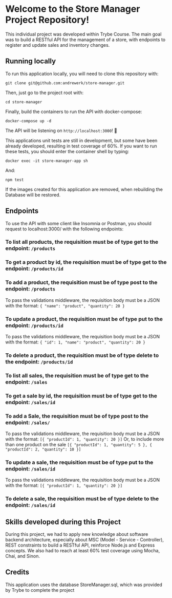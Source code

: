 # Welcome to the Store Manager Project Repository!

This individual project was developed within Trybe Course. The main goal was to build a RESTful API for the management of a store, with endpoints to register and update sales and inventory changes.

## Running locally

To run this application locally, you will need to clone this repository with:

```git clone git@github.com:andrewerk/store-manager.git```

Then, just go to the project root with:

```cd store-manager```

Finally, build the containers to run the API with docker-compose:

```docker-compose up -d```

The API will be listening on `http://localhost:3000`! :rocket:

This applications unit tests are still in development, but some have been already developed, resulting in test coverage of 60%. If you want to run these tests, you should enter the container shell by typing:

```docker exec -it store-manager-app sh```

And:

```npm test```

If the images created for this application are removed, when rebuilding the Database will be restored.

## Endpoints

To use the API with some client like Insomnia or Postman, you should request to localhost:3000/ with the following endpoints:


### To list all products, the requisition must be of type get to the endpoint: ```/products```


### To get a product by id, the requisition must be of type get to the endpoint: ```/products/id```


### To add a product, the requisition must be of type post to the endpoint: ```/products```

   To pass the validations middleware, the requisition body must be a JSON with the format: ```{ "name": "product", "quantity": 20 }```
   

### To update a product, the requisition must be of type put to the endpoint: ```/products/id```

   To pass the validations middleware, the requisition body must be a JSON with the format: ```{ "id": 1, "name": "product", "quantity": 20 }```
   

### To delete a product, the requisition must be of type delete to the endpoint: ```/products/id```


### To list all sales, the requisition must be of type get to the endpoint: ```/sales```


### To get a sale by id, the requisition must be of type get to the endpoint: ```/sales/id```


### To add a Sale, the requisition must be of type post to the endpoint: ```/sales/```

   To pass the validations middleware, the requisition body must be a JSON with the format: ```[{ "productId": 1, "quantity": 20 }]```
Or, to include more than one product on the sale  ```[{ "productId": 1, "quantity": 5 }, { "productId": 2, "quantity": 10 }]```


### To update a sale, the requisition must be of type put to the endpoint: ```/sales/id```

   To pass the validations middleware, the requisition body must be a JSON with the format:  ```[{ "productId": 1, "quantity": 20 }]```
   

### To delete a sale, the requisition must be of type delete to the endpoint: ```/sales/id```



## Skills developed during this Project

During this project, we had to apply new knowledge about software backend architecture, especially about MSC (Model - Service - Controller), REST constraints to build a RESTful API, reinforce Node.js and Express concepts. We also had to reach at least 60% test coverage using Mocha, Chai, and Sinon.


## Credits

This application uses the database StoreManager.sql, which was provided by Trybe to complete the project 
